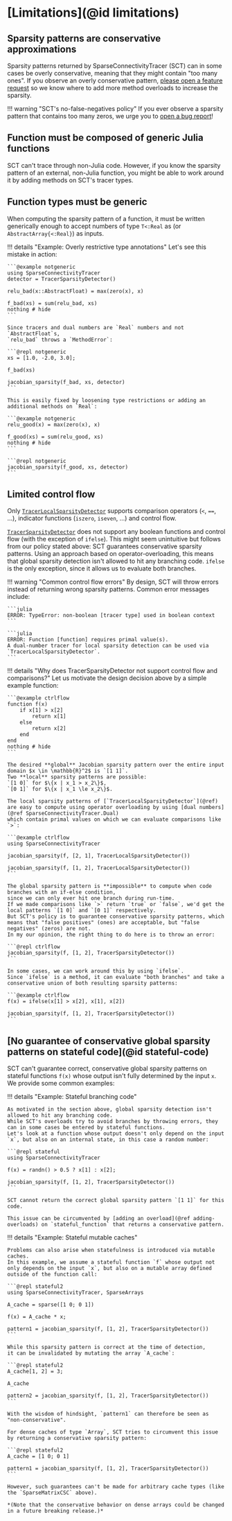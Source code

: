 # [Limitations](@id limitations)

## Sparsity patterns are conservative approximations

Sparsity patterns returned by SparseConnectivityTracer (SCT) can in some cases be overly conservative, meaning that they might contain "too many ones".
If you observe an overly conservative pattern, [please open a feature request](https://github.com/adrhill/SparseConnectivityTracer.jl/issues) so we know where to add more method overloads to increase the sparsity.

!!! warning "SCT's no-false-negatives policy"
    If you ever observe a sparsity pattern that contains too many zeros, we urge you to [open a bug report](https://github.com/adrhill/SparseConnectivityTracer.jl/issues)!

## Function must be composed of generic Julia functions

SCT can't trace through non-Julia code.
However, if you know the sparsity pattern of an external, non-Julia function,
you might be able to work around it by adding methods on SCT's tracer types.

## Function types must be generic

When computing the sparsity pattern of a function,
it must be written generically enough to accept numbers of type `T<:Real` as (or `AbstractArray{<:Real}`) as inputs.

!!! details "Example: Overly restrictive type annotations"
    Let's see this mistake in action:

    ```@example notgeneric
    using SparseConnectivityTracer
    detector = TracerSparsityDetector()

    relu_bad(x::AbstractFloat) = max(zero(x), x)

    f_bad(xs) = sum(relu_bad, xs)
    nothing # hide
    ```

    Since tracers and dual numbers are `Real` numbers and not `AbstractFloat`s,
    `relu_bad` throws a `MethodError`:

    ```@repl notgeneric
    xs = [1.0, -2.0, 3.0];

    f_bad(xs)

    jacobian_sparsity(f_bad, xs, detector)
    ```

    This is easily fixed by loosening type restrictions or adding an additional methods on `Real`:

    ```@example notgeneric
    relu_good(x) = max(zero(x), x)

    f_good(xs) = sum(relu_good, xs)
    nothing # hide
    ```

    ```@repl notgeneric
    jacobian_sparsity(f_good, xs, detector)
    ```

## Limited control flow

Only [`TracerLocalSparsityDetector`](@ref) supports comparison operators (`<`, `==`, ...), indicator functions (`iszero`, `iseven`, ...) and control flow.

[`TracerSparsityDetector`](@ref) does not support any boolean functions and control flow (with the exception of `ifelse`).
This might seem unintuitive but follows from our policy stated above: SCT guarantees conservative sparsity patterns.
Using an approach based on operator-overloading, this means that global sparsity detection isn't allowed to hit any branching code.
`ifelse` is the only exception, since it allows us to evaluate both branches.


!!! warning "Common control flow errors"
    By design, SCT will throw errors instead of returning wrong sparsity patterns. Common error messages include:

    ```julia
    ERROR: TypeError: non-boolean [tracer type] used in boolean context
    ```
    
    ```julia
    ERROR: Function [function] requires primal value(s).
    A dual-number tracer for local sparsity detection can be used via `TracerLocalSparsityDetector`.
    ```

!!! details "Why does TracerSparsityDetector not support control flow and comparisons?"
    Let us motivate the design decision above by a simple example function:

    ```@example ctrlflow
    function f(x)
        if x[1] > x[2]
            return x[1]
        else 
            return x[2]
        end
    end
    nothing # hide
    ```

    The desired **global** Jacobian sparsity pattern over the entire input domain $x \in \mathbb{R}^2$ is `[1 1]`. 
    Two **local** sparsity patterns are possible: 
    `[1 0]` for $\{x | x_1 > x_2\}$,
    `[0 1]` for $\{x | x_1 \le x_2\}$.

    The local sparsity patterns of [`TracerLocalSparsityDetector`](@ref) are easy to compute using operator overloading by using [dual numbers](@ref SparseConnectivityTracer.Dual) 
    which contain primal values on which we can evaluate comparisons like `>`:

    ```@example ctrlflow
    using SparseConnectivityTracer

    jacobian_sparsity(f, [2, 1], TracerLocalSparsityDetector())

    jacobian_sparsity(f, [1, 2], TracerLocalSparsityDetector())
    ```

    The global sparsity pattern is **impossible** to compute when code branches with an if-else condition, 
    since we can only ever hit one branch during run-time. 
    If we made comparisons like `>` return `true` or `false`, we'd get the local patterns `[1 0]` and `[0 1]` respectively. 
    But SCT's policy is to guarantee conservative sparsity patterns, which means that "false positives" (ones) are acceptable, but "false negatives" (zeros) are not.
    In my our opinion, the right thing to do here is to throw an error:

    ```@repl ctrlflow
    jacobian_sparsity(f, [1, 2], TracerSparsityDetector())
    ```

    In some cases, we can work around this by using `ifelse`.
    Since `ifelse` is a method, it can evaluate "both branches" and take a conservative union of both resulting sparsity patterns:

    ```@example ctrlflow
    f(x) = ifelse(x[1] > x[2], x[1], x[2])

    jacobian_sparsity(f, [1, 2], TracerSparsityDetector())
    ```

## [No guarantee of conservative global sparsity patterns on stateful code](@id stateful-code)

SCT can't guarantee correct, conservative global sparsity patterns on stateful functions `f(x)` whose output isn't fully determined by the input `x`.
We provide some common examples:

!!! details "Example: Stateful branching code"

    As motivated in the section above, global sparsity detection isn't allowed to hit any branching code.
    While SCT's overloads try to avoid branches by throwing errors, they can in some cases be entered by stateful functions.
    Let's look at a function whose output doesn't only depend on the input `x`, but also on an internal state, in this case a random number:

    ```@repl stateful
    using SparseConnectivityTracer

    f(x) = randn() > 0.5 ? x[1] : x[2];

    jacobian_sparsity(f, [1, 2], TracerSparsityDetector())
    ```

    SCT cannot return the correct global sparsity pattern `[1 1]` for this code.

    This issue can be circumvented by [adding an overload](@ref adding-overloads) on `stateful_function` that returns a conservative pattern.

!!! details "Example: Stateful mutable caches"

    Problems can also arise when statefulness is introduced via mutable caches.
    In this example, we assume a stateful function `f` whose output not only depends on the input `x`, but also on a mutable array defined outside of the function call:

    ```@repl stateful2
    using SparseConnectivityTracer, SparseArrays

    A_cache = sparse([1 0; 0 1])

    f(x) = A_cache * x;

    pattern1 = jacobian_sparsity(f, [1, 2], TracerSparsityDetector())
    ```

    While this sparsity pattern is correct at the time of detection,
    it can be invalidated by mutating the array `A_cache`:

    ```@repl stateful2
    A_cache[1, 2] = 3;

    A_cache

    pattern2 = jacobian_sparsity(f, [1, 2], TracerSparsityDetector())
    ```

    With the wisdom of hindsight, `pattern1` can therefore be seen as "non-conservative".

    For dense caches of type `Array`, SCT tries to circumvent this issue by returning a conservative sparsity pattern:

    ```@repl stateful2
    A_cache = [1 0; 0 1]

    pattern1 = jacobian_sparsity(f, [1, 2], TracerSparsityDetector())
    ```

    However, such guarantees can't be made for arbitrary cache types (like the `SparseMatrixCSC` above).

    *(Note that the conservative behavior on dense arrays could be changed in a future breaking release.)*

